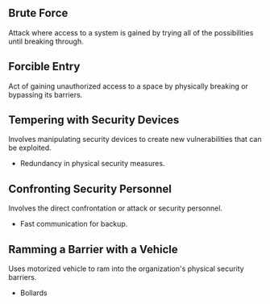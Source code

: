 ## Brute Force
Attack where access to a system is gained by trying all of the possibilities until breaking through.

## Forcible Entry
Act of gaining unauthorized access to a space by physically breaking or bypassing its barriers.

## Tempering with Security Devices
Involves manipulating security devices to create new vulnerabilities that can be exploited.
- Redundancy in physical security measures.
## Confronting Security Personnel
Involves the direct confrontation or attack or security personnel.
- Fast communication for backup.
## Ramming a Barrier with a Vehicle
Uses motorized vehicle to ram into the organization's physical security barriers.
- Bollards